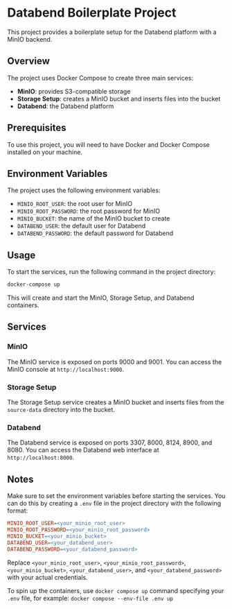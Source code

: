 
# Databend Boilerplate Project
This project provides a boilerplate setup for the Databend platform with a MinIO backend.

## Overview
The project uses Docker Compose to create three main services:
* **MinIO**: provides S3-compatible storage
* **Storage Setup**: creates a MinIO bucket and inserts files into the bucket
* **Databend**: the Databend platform

## Prerequisites
To use this project, you will need to have Docker and Docker Compose installed on your machine.

## Environment Variables
The project uses the following environment variables:
* `MINIO_ROOT_USER`: the root user for MinIO
* `MINIO_ROOT_PASSWORD`: the root password for MinIO
* `MINIO_BUCKET`: the name of the MinIO bucket to create
* `DATABEND_USER`: the default user for Databend
* `DATABEND_PASSWORD`: the default password for Databend

## Usage
To start the services, run the following command in the project directory:
```bash
docker-compose up
```
This will create and start the MinIO, Storage Setup, and Databend containers.

## Services
### MinIO
The MinIO service is exposed on ports 9000 and 9001. You can access the MinIO console at `http://localhost:9000`.

### Storage Setup
The Storage Setup service creates a MinIO bucket and inserts files from the `source-data` directory into the bucket.

### Databend
The Databend service is exposed on ports 3307, 8000, 8124, 8900, and 8080. You can access the Databend web interface at `http://localhost:8000`.

## Notes
Make sure to set the environment variables before starting the services. You can do this by creating a `.env` file in the project directory with the following format:
```makefile
MINIO_ROOT_USER=<your_minio_root_user>
MINIO_ROOT_PASSWORD=<your_minio_root_password>
MINIO_BUCKET=<your_minio_bucket>
DATABEND_USER=<your_databend_user>
DATABEND_PASSWORD=<your_databend_password>
```
Replace `<your_minio_root_user>`, `<your_minio_root_password>`, `<your_minio_bucket>`, `<your_databend_user>`, and `<your_databend_password>` with your actual credentials.

To spin up the containers, use `docker compose up` command specifying your `.env` file, for example:
`docker compose --env-file .env up`
